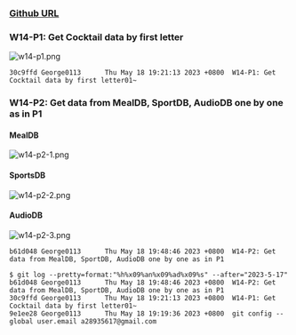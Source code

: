 ### [Github URL](https://github.com/George0113/1112-1N-js-demo-211410542/commits/main)

### W14-P1: Get Cocktail data by first letter

![w14-p1.png](https://spguhxeeusfjlibdhcxj.supabase.co/storage/v1/object/public/demo42/md_1N_img/w14-p1.png)

```
30c9ffd George0113      Thu May 18 19:21:13 2023 +0800  W14-P1: Get Cocktail data by first letter01~
```

### W14-P2: Get data from MealDB, SportDB, AudioDB one by one as in P1

#### MealDB

![w14-p2-1.png](https://spguhxeeusfjlibdhcxj.supabase.co/storage/v1/object/public/demo42/md_1N_img/w14-p2-1.png)

#### SportsDB

![w14-p2-2.png](https://spguhxeeusfjlibdhcxj.supabase.co/storage/v1/object/public/demo42/md_1N_img/w14-p2-2.png)

#### AudioDB

![w14-p2-3.png](https://spguhxeeusfjlibdhcxj.supabase.co/storage/v1/object/public/demo42/md_1N_img/w14-p2-3.png)

```
b61d048 George0113      Thu May 18 19:48:46 2023 +0800  W14-P2: Get data from MealDB, SportDB, AudioDB one by one as in P1
```

```
$ git log --pretty=format:"%h%x09%an%x09%ad%x09%s" --after="2023-5-17"
b61d048 George0113      Thu May 18 19:48:46 2023 +0800  W14-P2: Get data from MealDB, SportDB, AudioDB one by one as in P1
30c9ffd George0113      Thu May 18 19:21:13 2023 +0800  W14-P1: Get Cocktail data by first letter01~
9e1ee28 George0113      Thu May 18 19:19:36 2023 +0800  git config --global user.email a28935617@gmail.com

```
